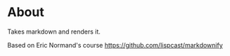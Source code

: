 # About

Takes markdown and renders it.

Based on Eric Normand's course https://github.com/lispcast/markdownify
